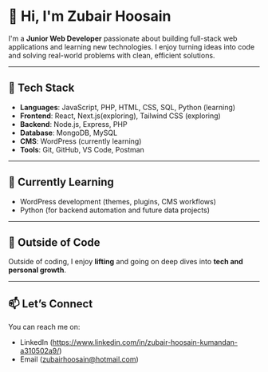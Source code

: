 # 👋 Hi, I'm Zubair Hoosain

I'm a **Junior Web Developer** passionate about building full-stack web applications and learning new technologies. I enjoy turning ideas into code and solving real-world problems with clean, efficient solutions.

---

## 🔧 Tech Stack
- **Languages**: JavaScript, PHP, HTML, CSS, SQL, Python (learning)
- **Frontend**: React, Next.js(exploring), Tailwind CSS (exploring)
- **Backend**: Node.js, Express, PHP
- **Database**: MongoDB, MySQL
- **CMS**: WordPress (currently learning)
- **Tools**: Git, GitHub, VS Code, Postman

---
## 🌱 Currently Learning
- WordPress development (themes, plugins, CMS workflows)
- Python (for backend automation and future data projects)


---

## 💪 Outside of Code
Outside of coding, I enjoy **lifting** and going on deep dives into **tech and personal growth**.

---

## 📫 Let’s Connect
You can reach me on:
- LinkedIn (https://www.linkedin.com/in/zubair-hoosain-kumandan-a310502a9/) 
- Email (zubairhoosain@hotmail.com) 

